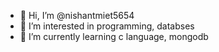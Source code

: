 - 👋 Hi, I’m @nishantmiet5654
- 👀 I’m interested in programming, databses
- 🌱 I’m currently learning c language, mongodb

